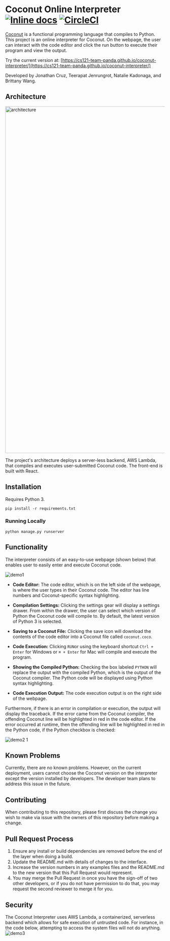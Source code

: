 # Coconut Online Interpreter [![Inline docs](http://inch-ci.org/github/cs121-team-panda/coconut-interpreter-flask.svg?branch=master)](http://inch-ci.org/github/cs121-team-panda/coconut-interpreter-flask) [![CircleCI](https://circleci.com/gh/cs121-team-panda/coconut-interpreter-flask/tree/master.svg?style=svg)](https://circleci.com/gh/cs121-team-panda/coconut-interpreter-flask/tree/master)

[Coconut](http://coconut-lang.org/) is a functional programming language that compiles to Python. This project is an online interpreter for Coconut. On the webpage, the user can interact with the code editor and click the run button to execute their program and view the output.

Try the current version at: [https://cs121-team-panda.github.io/coconut-interpreter/](https://cs121-team-panda.github.io/coconut-interpreter/)

Developed by Jonathan Cruz, Teerapat Jenrungrot, Natalie Kadonaga, and Brittany Wang.

## Architecture 
<img width="1093" alt="architecture" src="https://user-images.githubusercontent.com/35832643/38783767-b5ef5236-40bb-11e8-91b4-e1d5bdc0aa18.png">

The project's architecture deploys a server-less backend, AWS Lambda, that compiles and executes user-submitted Coconut code. The front-end is built with React.

## Installation
Requires Python 3. 
```
pip install -r requirements.txt
```

### Running Locally
```
python manage.py runserver 
```

## Functionality

The interpreter consists of an easy-to-use webpage (shown below) that enables user to easily enter and execute Coconut code. 

![demo1](https://user-images.githubusercontent.com/35832643/39089307-f309052e-4578-11e8-8be7-7d1c01902a65.gif)

* **Code Editor:** The code editor, which is on the left side of the webpage, is where the user types in their Coconut code. The editor has line numbers and Coconut-specific syntax highlighting.

* **Compilation Settings:** Clicking the settings gear will display a settings drawer. From within the drawer, the user can select which version of Python the Coconut code will compile to. By default, the latest version of Python 3 is selected. 

* **Saving to a Coconut File:** Clicking the save icon will download the contents of the code editor into a Coconut file called ```coconut.coco```.

* **Code Execution:** Clicking `RUN`or using the keyboard shortcut `Ctrl + Enter` for Windows or `⌘ + Enter` for Mac will compile and execute the program.

* **Showing the Compiled Python:** Checking the box labeled `PYTHON` will replace the output with the compiled Python, which is the output of the Coconut compiler. The Python code will be displayed using Python syntax highlighting.

* **Code Execution Output:** The code execution output is on the right side of the webpage. 

Furthermore, if there is an error in compilation or execution, the output will display the traceback. If the error came from the Coconut compiler, the offending Coconut line will be highlighted in red in the code editor. If the error occurred at runtime, then the offending line will be highlighted in red in the Python code, if the Python checkbox is checked:

![demo2 1](https://user-images.githubusercontent.com/35832643/39089360-592b40be-457a-11e8-840c-dca79ba37a02.gif)

## Known Problems
Currently, there are no known problems. However, on the current deployment, users cannot choose the Coconut version on the interpreter except the version installed by developers. The developer team plans to address this issue in the future.

## Contributing

When contributing to this repository, please first discuss the change you wish to make via issue with the owners of this repository before making a change.

## Pull Request Process

1. Ensure any install or build dependencies are removed before the end of the layer when doing a build.
2. Update the README.md with details of changes to the interface.
3. Increase the version numbers in any examples files and the README.md to the new version that this Pull Request would represent.
4. You may merge the Pull Request in once you have the sign-off of two other developers, or if you do not have permission to do that, you may request the second reviewer to merge it for you.

## Security

The Coconut Interpreter uses AWS Lambda, a containerized, serverless backend which allows for safe execution of untrusted code. For instance, in the code below, attempting to access the system files will not do anything. 
![demo3](https://user-images.githubusercontent.com/35832643/39089358-3f93a286-457a-11e8-97d1-41664178a2f9.png)
